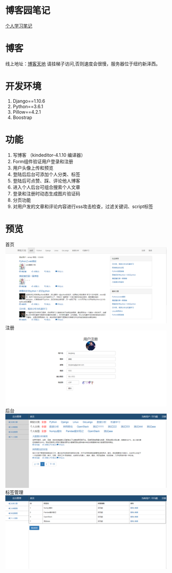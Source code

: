 # 博客园笔记
[个人学习笔记](http://www.cnblogs.com/guotianbao/)  
# 博客
线上地址：[博客天地](http://207.246.124.116/)  请挂梯子访问,否则速度会很慢，服务器位于纽约新泽西。
# 开发环境
1. Django==1.10.6
2. Python==3.6.1
3. Pillow==4.2.1
4. Boostrap
# 功能
1. 写博客 （kindeditor-4.1.10 编译器）
2. Form组件验证用户登录和注册
3. 用户头像上传和预览
4. 登陆后后台可添加个人分类、标签
5. 登陆后可点赞、踩、评论他人博客
6. 进入个人后台可组合搜索个人文章
7. 登录和注册时动态生成图片验证码
8. 分页功能
9. 对用户发的文章和评论内容进行xss攻击检查，过滤关键词、script标签
# 预览
首页
![image](https://raw.githubusercontent.com/tianbaoo/blog-sky/master/readme_add_pic/index.png)
注册
![image](https://raw.githubusercontent.com/tianbaoo/blog-sky/master/readme_add_pic/register.png)
后台
![image](https://raw.githubusercontent.com/tianbaoo/blog-sky/master/readme_add_pic/home.png)
标签管理
![image](https://raw.githubusercontent.com/tianbaoo/blog-sky/master/readme_add_pic/tag.png)





